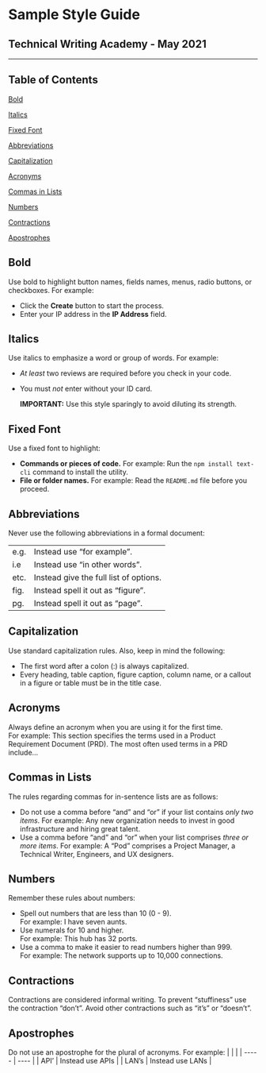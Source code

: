 # Sample Style Guide
## Technical Writing Academy - May 2021
------

## Table of Contents

[Bold](#Bold)

[Italics](#Italics)

[Fixed Font](#Fixed-Font)

[Abbreviations](#Abbreviations)

[Capitalization](#Capitalization)

[Acronyms](#Acronyms)

[Commas in Lists](#Commas-in-Lists)

[Numbers](#Numbers)

[Contractions](#Contractions)

[Apostrophes](#Apostrophes)

## Bold 

Use bold to highlight button names, fields names, menus, radio buttons, or checkboxes. For
example:
- Click the **Create** button to start the process.
- Enter your IP address in the **IP Address** field.

## Italics
Use italics to emphasize a word or group of words. For example:
- *At least* two reviews are required before you check in your code.
- You must *not* enter without your ID card.


  **IMPORTANT:** Use this style sparingly to avoid diluting its strength.

## Fixed Font

Use a fixed font to highlight:
- **Commands or pieces of code.** For example:
Run the `npm install text-cli` command to install the utility.
- **File or folder names.** For example:
Read the `README.md` file before you proceed.

## Abbreviations

Never use the following abbreviations in a formal document:

| | | 
| ----- | ---- |
| e.g. |Instead use “for example”.| 
| i.e | Instead use “in other words”. |
| etc. | Instead give the full list of options.|
| fig.  | Instead spell it out as “figure”. |
| pg. | Instead spell it out as “page”. | 

## Capitalization

Use standard capitalization rules. Also, keep in mind the following:
- The first word after a colon (:) is always capitalized.
- Every heading, table caption, figure caption, column name, or a callout in a figure or table
must be in the title case.

## Acronyms

Always define an acronym when you are using it for the first time.<br/> 
For example: This section specifies the terms used in a Product Requirement Document (PRD).
The most often used terms in a PRD include…

## Commas in Lists

The rules regarding commas for in-sentence lists are as follows:
- Do not use a comma before “and” and “or” if your list contains *only two items*. For example:
Any new organization needs to invest in good infrastructure and hiring great talent.
- Use a comma before “and” and “or” when your list comprises *three or more items*. For
example: A “Pod” comprises a Project Manager, a Technical Writer, Engineers, and UX
designers.

## Numbers
Remember these rules about numbers:
- Spell out numbers that are less than 10 (0 - 9).<br/>
For example: I have seven aunts.
- Use numerals for 10 and higher.<br/>
For example: This hub has 32 ports.
- Use a comma to make it easier to read numbers higher than 999.<br/>
For example: The network supports up to 10,000 connections.

## Contractions

Contractions are considered informal writing. To prevent “stuffiness” use the contraction
“don’t”. Avoid other contractions such as “it’s” or “doesn’t”.

## Apostrophes

Do not use an apostrophe for the plural of acronyms. For example:
| | | 
| ----- | ---- |
| API’ | Instead use APIs |
| LAN’s | Instead use LANs |